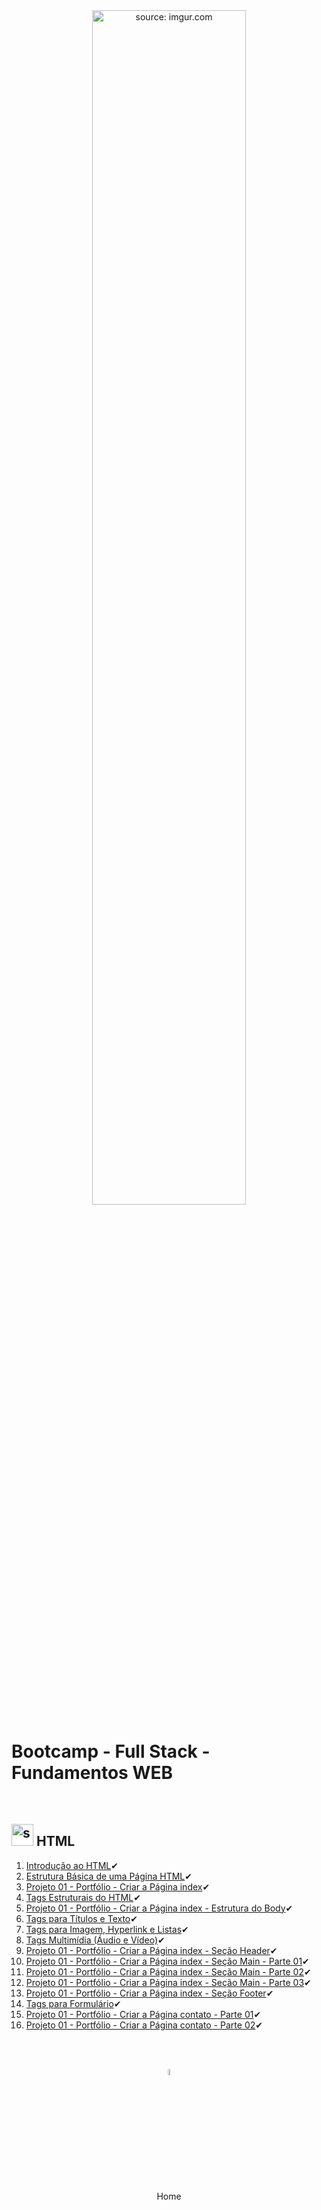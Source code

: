 <div align="center">
    <img src="https://i.imgur.com/Dxz805G.png" title="source: imgur.com" width="70%"/> 
</div>
<h1>Bootcamp - Full Stack - Fundamentos WEB</h1>

<br />

<h2><img src="https://i.imgur.com/WDbGBIA.png" title="source: imgur.com" width="35px"/> HTML</h2>



1. <a href="01.md">Introdução ao HTML</a>✔
2. <a href="02.md">Estrutura Básica de uma Página HTML</a>✔
3. <a href="03.md">Projeto 01 - Portfólio - Criar a Página index</a>✔
4. <a href="04.md">Tags Estruturais do HTML</a>✔
5. <a href="05.md">Projeto 01 - Portfólio - Criar a Página index - Estrutura do Body</a>✔
6. <a href="06.md">Tags para Títulos e Texto</a>✔
7. <a href="07.md">Tags para Imagem, Hyperlink e Listas</a>✔
8. <a href="08.md">Tags Multimídia (Áudio e Vídeo)</a>✔
8. <a href="09.md">Projeto 01 - Portfólio - Criar a Página index - Seção Header</a>✔
9. <a href="10.md">Projeto 01 - Portfólio - Criar a Página index - Seção Main - Parte 01</a>✔
10. <a href="11.md">Projeto 01 - Portfólio - Criar a Página index - Seção Main - Parte 02</a>✔
11. <a href="12.md">Projeto 01 - Portfólio - Criar a Página index - Seção Main - Parte 03</a>✔
12. <a href="13.md">Projeto 01 - Portfólio - Criar a Página index - Seção Footer</a>✔
13. <a href="14.md">Tags para Formulário</a>✔
14. <a href="15.md">Projeto 01 - Portfólio - Criar a Página contato - Parte 01</a>✔
15. <a href="16.md">Projeto 01 - Portfólio - Criar a Página contato - Parte 02</a>✔

<br /><br />

<div align="center"><a href="../README.md"><img src="https://i.imgur.com/kfHCxif.png" title="source: imgur.com" width="5%"/></a></div>
<div align="center">Home</div>